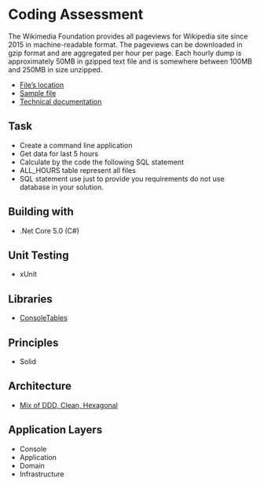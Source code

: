 # Coding Assessment

The Wikimedia Foundation provides all pageviews for Wikipedia site since 2015 in machine-readable format. The pageviews can be downloaded in gzip format and are aggregated per hour per page. Each hourly dump is approximately 50MB in gzipped text file and is somewhere between 100MB and 250MB in size unzipped.
-	[File’s location](https://dumps.wikimedia.org/other/pageviews/)
-	[Sample file](https://dumps.wikimedia.org/other/pageviews/2015/2015-05/pageviews-20150501-010000.gz)
-	[Technical documentation](https://wikitech.wikimedia.org/wiki/Analytics/Data_Lake/Traffic/Pageviews)


## Task 
-	Create a command line application 
-	Get data for last 5 hours 
-	Calculate by the code the following SQL statement 
-	ALL_HOURS table represent all files
-	SQL statement use just to provide you requirements do not use database in your solution.  


## Building with
- .Net Core 5.0 (C#)

## Unit Testing
- xUnit


## Libraries
- [ConsoleTables](https://www.nuget.org/packages/ConsoleTables)

## Principles
- Solid

## Architecture 
- [Mix of DDD, Clean, Hexagonal](https://herbertograca.com/2017/11/16/explicit-architecture-01-ddd-hexagonal-onion-clean-cqrs-how-i-put-it-all-together/)


## Application Layers
- Console
- Application
- Domain
- Infrastructure

